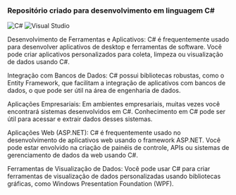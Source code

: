 ### Repositório criado para desenvolvimento em linguagem C#

![C#](https://img.shields.io/badge/c-%23239120.svg?style=for-the-badge&logo=c-sharp&logoColor=white)
![Visual Studio](https://img.shields.io/badge/Visual%20Studio-5C2D91.svg?style=for-the-badge&logo=visual-studio&logoColor=white)

Desenvolvimento de Ferramentas e Aplicativos:
C# é frequentemente usado para desenvolver aplicativos de desktop e ferramentas de software. 
Você pode criar aplicativos personalizados para coleta, limpeza ou visualização de dados usando C#.

Integração com Bancos de Dados:
C# possui bibliotecas robustas, como o Entity Framework, que facilitam a integração de aplicativos com bancos de dados, o que pode ser útil na área de engenharia de dados.

Aplicações Empresariais:
Em ambientes empresariais, muitas vezes você encontrará sistemas desenvolvidos em C#. 
Conhecimento em C# pode ser útil para acessar e extrair dados desses sistemas.

Aplicações Web (ASP.NET):
C# é frequentemente usado no desenvolvimento de aplicativos web usando o framework ASP.NET. 
Você pode estar envolvido na criação de painéis de controle, APIs ou sistemas de gerenciamento de dados da web usando C#.

Ferramentas de Visualização de Dados:
Você pode usar C# para criar ferramentas de visualização de dados personalizadas usando bibliotecas gráficas, como Windows Presentation Foundation (WPF).


